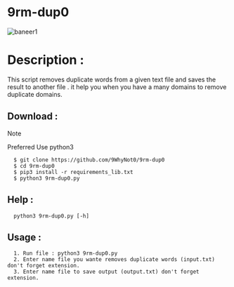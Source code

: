 # 9rm-dup0
![baneer1](https://github.com/user-attachments/assets/70d1d91a-c092-4389-b9c1-93496b46c052)

# Description :
  This script removes duplicate words from a given text file and saves the result to another file .
  it help you when you have a many domains to remove duplicate domains.

## Download :
> [!NOTE]
> Preferred Use python3
```
  $ git clone https://github.com/9WhyNot0/9rm-dup0
  $ cd 9rm-dup0
  $ pip3 install -r requirements_lib.txt
  $ python3 9rm-dup0.py
```

## Help :
```
  python3 9rm-dup0.py [-h]
```
    
## Usage :
```
  1. Run file : python3 9rm-dup0.py
  2. Enter name file you wante removes duplicate words (input.txt) don't forget extension.
  3. Enter name file to save output (output.txt) don't forget extension.
```
